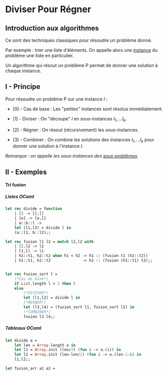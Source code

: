 # Diviser Pour Régner



## Introduction aux algorithmes

Ce sont des techniques classiques pour résoudre un problème donné.

Par exemple : trier une liste d'éléments. On appelle alors une <u>instance</u> du problème une liste en particulier. 

Un algorithme qui résout un problème P permet de donner une solution à chaque instance. 



## I - Principe

Pour résoudre un problème P sur une instance $I$ :

* [0] - Cas de base : Les "petites" instances sont résolus immédiatement.

* [1] - Diviser : On "découpe" $I$ en sous-instances $I_1,...I_k$.

* [2] - Régner : On résout (récursivement) les sous-instances.

* [3] - Combiner : On combine les solutions des instances $I_1,...I_k$ pour donner une solution à l'instance $I$.

*Remarque : on appelle les sous-instances des <u>sous-problèmes</u>.*



## II - Exemples

#### Tri fusion

##### Listes OCaml

```ocaml
let rec divide = function
    | [] -> [],[]
    | [e] -> [e,[]
    | a::b::l ->
    let (l1,l2) = divide l in
    (a::l1, b::l2);;

let rec fusion l1 l2 = match l1,l2 with
    | [],l2 -> l2
    | l1,[] -> l1
    | h1::t1, h2::t2 when h1 < h2 -> h1 :: (fusion t1 (h2::t2))
    | h1::t1, h2::t2              -> h2 :: (fusion (h1::t1) t2);;


let rec fusion_sort l =
    (*Cas de base*)
    if List.length l < 2 then l
    else
        (*DIVISER*)
        let (l1,l2) = divide l in
        (*REGNER*)
        let (l3,l4) = (fusion_sort l1, fusion_sort l2) in
        (*COMBINER*)
        fusion l3 l4;;   
```

##### Tableaux OCaml

```ocaml
let divide a =
    let len = Array.length a in
    let l1 = Array.init (len/2) (fun i -> a.(i)) in
    let l2 = Array.init (len-len/2) (fun i -> a.(len-1-i) in
    l1,l2;;

let fusion_arr a1 a2 =

```


